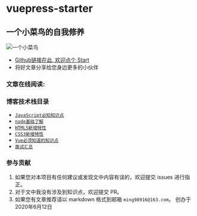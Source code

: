 # vuepress-starter

## 一个小菜鸟的自我修养

![一个小菜鸟](http://47.103.217.232/public/home.jpg)

- [Github链接在此, 欢迎点个 Start](https://github.com/ming556/vuepress-starter)
- 将好文章分享给您身边更多的小伙伴

### 文章在线阅读:

### 博客技术栈目录
* [ `JavaScript必知知识点`](/docs/web/js/)
* [ `node基础了解`](/node/)
* [ `HTML5新增特性`](/web/html/)
* [ `CSS3新增特性`](/web/css/)
* [ `Vue必须知道的知识点`](/docs/VUE/)
* [ `面试汇总`](/interview/)

### 参与贡献

1. 如果您对本项目有任何建议或发现文中内容有误的，欢迎提交 issues 进行指正。
2. 对于文中我没有涉及到知识点，欢迎提交 PR。
3. 如果您有文章推荐请以 markdown 格式到邮箱 `ming98916@163.com`。
创办于2020年6月12日
